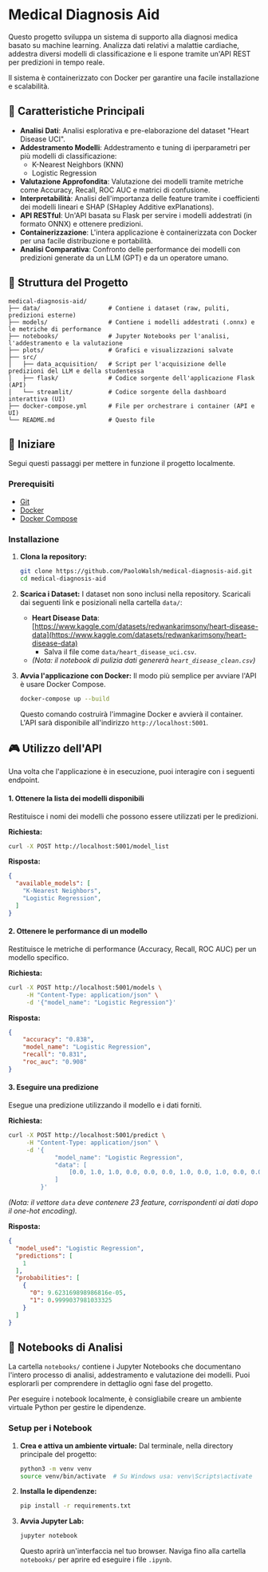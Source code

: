 # Medical Diagnosis Aid

Questo progetto sviluppa un sistema di supporto alla diagnosi medica basato su machine learning. Analizza dati relativi a malattie cardiache, addestra diversi modelli di classificazione e li espone tramite un'API REST per predizioni in tempo reale.

Il sistema è containerizzato con Docker per garantire una facile installazione e scalabilità.

## 🌟 Caratteristiche Principali

-   **Analisi Dati**: Analisi esplorativa e pre-elaborazione del dataset "Heart Disease UCI".
-   **Addestramento Modelli**: Addestramento e tuning di iperparametri per più modelli di classificazione:
    -   K-Nearest Neighbors (KNN)
    -   Logistic Regression
-   **Valutazione Approfondita**: Valutazione dei modelli tramite metriche come Accuracy, Recall, ROC AUC e matrici di confusione.
-   **Interpretabilità**: Analisi dell'importanza delle feature tramite i coefficienti dei modelli lineari e SHAP (SHapley Additive exPlanations).
-   **API RESTful**: Un'API basata su Flask per servire i modelli addestrati (in formato ONNX) e ottenere predizioni.
-   **Containerizzazione**: L'intera applicazione è containerizzata con Docker per una facile distribuzione e portabilità.
-   **Analisi Comparativa**: Confronto delle performance dei modelli con predizioni generate da un LLM (GPT) e da un operatore umano.

## 📂 Struttura del Progetto

```
medical-diagnosis-aid/
├── data/                   # Contiene i dataset (raw, puliti, predizioni esterne)
├── models/                 # Contiene i modelli addestrati (.onnx) e le metriche di performance
├── notebooks/              # Jupyter Notebooks per l'analisi, l'addestramento e la valutazione
├── plots/                  # Grafici e visualizzazioni salvate
├── src/
│   ├── data_acquisition/   # Script per l'acquisizione delle predizioni del LLM e della studentessa
│   ├── flask/              # Codice sorgente dell'applicazione Flask (API)
│   └── streamlit/          # Codice sorgente della dashboard interattiva (UI)
├── docker-compose.yml      # File per orchestrare i container (API e UI)
└── README.md               # Questo file
```

## 🚀 Iniziare

Segui questi passaggi per mettere in funzione il progetto localmente.

### Prerequisiti

-   [Git](https://git-scm.com/)
-   [Docker](https://www.docker.com/get-started)
-   [Docker Compose](https://docs.docker.com/compose/install/)

### Installazione

1.  **Clona la repository:**
    ```sh
    git clone https://github.com/PaoloWalsh/medical-diagnosis-aid.git
    cd medical-diagnosis-aid
    ```

2.  **Scarica i Dataset:**
    I dataset non sono inclusi nella repository. Scaricali dai seguenti link e posizionali nella cartella `data/`:
    -   **Heart Disease Data**: [https://www.kaggle.com/datasets/redwankarimsony/heart-disease-data](https://www.kaggle.com/datasets/redwankarimsony/heart-disease-data)
        -   Salva il file come `data/heart_disease_uci.csv`.
    -   *(Nota: il notebook di pulizia dati genererà `heart_disease_clean.csv`)*

3.  **Avvia l'applicazione con Docker:**
    Il modo più semplice per avviare l'API è usare Docker Compose.
    ```sh
    docker-compose up --build
    ```
    Questo comando costruirà l'immagine Docker e avvierà il container. L'API sarà disponibile all'indirizzo `http://localhost:5001`.

## 🎮 Utilizzo dell'API

Una volta che l'applicazione è in esecuzione, puoi interagire con i seguenti endpoint.

#### 1. Ottenere la lista dei modelli disponibili

Restituisce i nomi dei modelli che possono essere utilizzati per le predizioni.

**Richiesta:**
```sh
curl -X POST http://localhost:5001/model_list
```

**Risposta:**
```json
{
  "available_models": [
    "K-Nearest Neighbors",
    "Logistic Regression",
  ]
}
```

#### 2. Ottenere le performance di un modello

Restituisce le metriche di performance (Accuracy, Recall, ROC AUC) per un modello specifico.

**Richiesta:**
```sh
curl -X POST http://localhost:5001/models \
     -H "Content-Type: application/json" \
     -d '{"model_name": "Logistic Regression"}'
```

**Risposta:**
```json
{
    "accuracy": "0.838",
    "model_name": "Logistic Regression",
    "recall": "0.831",
    "roc_auc": "0.908"
}
```

#### 3. Eseguire una predizione

Esegue una predizione utilizzando il modello e i dati forniti.

**Richiesta:**
```sh
curl -X POST http://localhost:5001/predict \
     -H "Content-Type: application/json" \
     -d '{
             "model_name": "Logistic Regression",
             "data": [
                 [0.0, 1.0, 1.0, 0.0, 0.0, 0.0, 1.0, 0.0, 1.0, 0.0, 0.0, 0.0, 1.0, 0.0, 1.0, 0.0, 0.0, 0.0, 1.0, 45.0, 142.0, 309.0, 147.0, 0.0, 3.0]
             ]
         }'
```
*(Nota: il vettore `data` deve contenere 23 feature, corrispondenti ai dati dopo il one-hot encoding).*

**Risposta:**
```json
{
  "model_used": "Logistic Regression",
  "predictions": [
    1
  ],
  "probabilities": [
    {
      "0": 9.623169898986816e-05,
      "1": 0.9999037981033325
    }
  ]
}
```

## 📓 Notebooks di Analisi

La cartella `notebooks/` contiene i Jupyter Notebooks che documentano l'intero processo di analisi, addestramento e valutazione dei modelli. Puoi esplorarli per comprendere in dettaglio ogni fase del progetto.

Per eseguire i notebook localmente, è consigliabile creare un ambiente virtuale Python per gestire le dipendenze.

### Setup per i Notebook

1.  **Crea e attiva un ambiente virtuale:**
    Dal terminale, nella directory principale del progetto:
    ```sh
    python3 -m venv venv
    source venv/bin/activate  # Su Windows usa: venv\Scripts\activate
    ```

2.  **Installa le dipendenze:**
    ```sh
    pip install -r requirements.txt
    ```

3.  **Avvia Jupyter Lab:**
    ```sh
    jupyter notebook
    ```
    Questo aprirà un'interfaccia nel tuo browser. Naviga fino alla cartella `notebooks/` per aprire ed eseguire i file `.ipynb`.